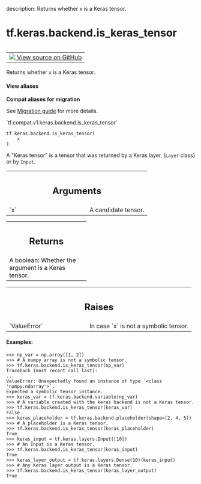 description: Returns whether x is a Keras tensor.

<div itemscope itemtype="http://developers.google.com/ReferenceObject">
<meta itemprop="name" content="tf.keras.backend.is_keras_tensor" />
<meta itemprop="path" content="Stable" />
</div>

# tf.keras.backend.is_keras_tensor

<!-- Insert buttons and diff -->

<table class="tfo-notebook-buttons tfo-api nocontent" align="left">
<td>
  <a target="_blank" href="https://github.com/tensorflow/tensorflow/blob/r2.3/tensorflow/python/keras/backend.py#L1088-L1138">
    <img src="https://www.tensorflow.org/images/GitHub-Mark-32px.png" />
    View source on GitHub
  </a>
</td>
</table>



Returns whether `x` is a Keras tensor.

<section class="expandable">
  <h4 class="showalways">View aliases</h4>
  <p>
<b>Compat aliases for migration</b>
<p>See
<a href="https://www.tensorflow.org/guide/migrate">Migration guide</a> for
more details.</p>
<p>`tf.compat.v1.keras.backend.is_keras_tensor`</p>
</p>
</section>

<pre class="devsite-click-to-copy prettyprint lang-py tfo-signature-link">
<code>tf.keras.backend.is_keras_tensor(
    x
)
</code></pre>



<!-- Placeholder for "Used in" -->

A "Keras tensor" is a tensor that was returned by a Keras layer,
(`Layer` class) or by `Input`.

<!-- Tabular view -->
 <table class="responsive fixed orange">
<colgroup><col width="214px"><col></colgroup>
<tr><th colspan="2"><h2 class="add-link">Arguments</h2></th></tr>

<tr>
<td>
`x`
</td>
<td>
A candidate tensor.
</td>
</tr>
</table>



<!-- Tabular view -->
 <table class="responsive fixed orange">
<colgroup><col width="214px"><col></colgroup>
<tr><th colspan="2"><h2 class="add-link">Returns</h2></th></tr>
<tr class="alt">
<td colspan="2">
A boolean: Whether the argument is a Keras tensor.
</td>
</tr>

</table>



<!-- Tabular view -->
 <table class="responsive fixed orange">
<colgroup><col width="214px"><col></colgroup>
<tr><th colspan="2"><h2 class="add-link">Raises</h2></th></tr>

<tr>
<td>
`ValueError`
</td>
<td>
In case `x` is not a symbolic tensor.
</td>
</tr>
</table>



#### Examples:



```
>>> np_var = np.array([1, 2])
>>> # A numpy array is not a symbolic tensor.
>>> tf.keras.backend.is_keras_tensor(np_var)
Traceback (most recent call last):
...
ValueError: Unexpectedly found an instance of type `<class 'numpy.ndarray'>`.
Expected a symbolic tensor instance.
>>> keras_var = tf.keras.backend.variable(np_var)
>>> # A variable created with the keras backend is not a Keras tensor.
>>> tf.keras.backend.is_keras_tensor(keras_var)
False
>>> keras_placeholder = tf.keras.backend.placeholder(shape=(2, 4, 5))
>>> # A placeholder is a Keras tensor.
>>> tf.keras.backend.is_keras_tensor(keras_placeholder)
True
>>> keras_input = tf.keras.layers.Input([10])
>>> # An Input is a Keras tensor.
>>> tf.keras.backend.is_keras_tensor(keras_input)
True
>>> keras_layer_output = tf.keras.layers.Dense(10)(keras_input)
>>> # Any Keras layer output is a Keras tensor.
>>> tf.keras.backend.is_keras_tensor(keras_layer_output)
True
```